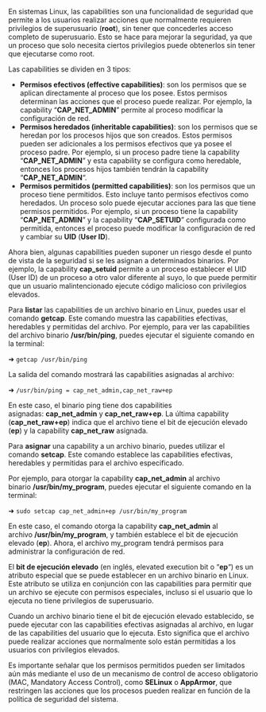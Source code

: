 En sistemas Linux, las capabilities son una funcionalidad de seguridad que permite a los usuarios realizar acciones que normalmente requieren privilegios de superusuario (**root**), sin tener que concederles acceso completo de superusuario. Esto se hace para mejorar la seguridad, ya que un proceso que solo necesita ciertos privilegios puede obtenerlos sin tener que ejecutarse como root.

Las capabilities se dividen en 3 tipos:

- **Permisos efectivos (effective capabilities)**: son los permisos que se aplican directamente al proceso que los posee. Estos permisos determinan las acciones que el proceso puede realizar. Por ejemplo, la capability “**CAP_NET_ADMIN**” permite al proceso modificar la configuración de red.
- **Permisos heredados (inheritable capabilities)**: son los permisos que se heredan por los procesos hijos que son creados. Estos permisos pueden ser adicionales a los permisos efectivos que ya posee el proceso padre. Por ejemplo, si un proceso padre tiene la capability “**CAP_NET_ADMIN**” y esta capability se configura como heredable, entonces los procesos hijos también tendrán la capability “**CAP_NET_ADMIN**“.
- **Permisos permitidos (permitted capabilities)**: son los permisos que un proceso tiene permitidos. Esto incluye tanto permisos efectivos como heredados. Un proceso solo puede ejecutar acciones para las que tiene permisos permitidos. Por ejemplo, si un proceso tiene la capability “**CAP_NET_ADMIN**” y la capability “**CAP_SETUID**” configurada como permitida, entonces el proceso puede modificar la configuración de red y cambiar su **UID** (**User ID**).

Ahora bien, algunas capabilities pueden suponer un riesgo desde el punto de vista de la seguridad si se les asignan a determinados binarios. Por ejemplo, la capability **cap_setuid** permite a un proceso establecer el UID (User ID) de un proceso a otro valor diferente al suyo, lo que puede permitir que un usuario malintencionado ejecute código malicioso con privilegios elevados.

Para **listar** las capabilities de un archivo binario en Linux, puedes usar el comando **getcap**. Este comando muestra las capabilities efectivas, heredables y permitidas del archivo. Por ejemplo, para ver las capabilities del archivo binario **/usr/bin/ping**, puedes ejecutar el siguiente comando en la terminal:

➜ `getcap /usr/bin/ping`

La salida del comando mostrará las capabilities asignadas al archivo:

➜ `/usr/bin/ping = cap_net_admin,cap_net_raw+ep`

En este caso, el binario ping tiene dos capabilities asignadas: **cap_net_admin** y **cap_net_raw+ep**. La última capability (**cap_net_raw+ep**) indica que el archivo tiene el bit de ejecución elevado (**ep**) y la capability **cap_net_raw** asignada.

Para **asignar** una capability a un archivo binario, puedes utilizar el comando **setcap**. Este comando establece las capabilities efectivas, heredables y permitidas para el archivo especificado.

Por ejemplo, para otorgar la capability **cap_net_admin** al archivo binario **/usr/bin/my_program**, puedes ejecutar el siguiente comando en la terminal:

➜ `sudo setcap cap_net_admin+ep /usr/bin/my_program`

En este caso, el comando otorga la capability **cap_net_admin** al archivo **/usr/bin/my_program**, y también establece el bit de ejecución elevado (**ep**). Ahora, el archivo my_program tendrá permisos para administrar la configuración de red.

El **bit de ejecución elevado** (en inglés, elevated execution bit o “**ep**“) es un atributo especial que se puede establecer en un archivo binario en Linux. Este atributo se utiliza en conjunción con las capabilities para permitir que un archivo se ejecute con permisos especiales, incluso si el usuario que lo ejecuta no tiene privilegios de superusuario.

Cuando un archivo binario tiene el bit de ejecución elevado establecido, se puede ejecutar con las capabilities efectivas asignadas al archivo, en lugar de las capabilities del usuario que lo ejecuta. Esto significa que el archivo puede realizar acciones que normalmente solo están permitidas a los usuarios con privilegios elevados.

Es importante señalar que los permisos permitidos pueden ser limitados aún más mediante el uso de un mecanismo de control de acceso obligatorio (MAC, Mandatory Access Control), como **SELinux** o **AppArmor**, que restringen las acciones que los procesos pueden realizar en función de la política de seguridad del sistema.